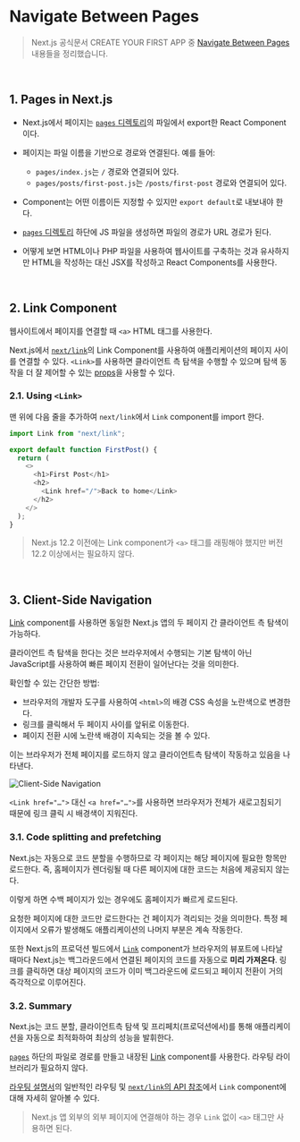 # Navigate Between Pages

> Next.js 공식문서 CREATE YOUR FIRST APP 중 [Navigate Between Pages](https://nextjs.org/learn/basics/navigate-between-pages)내용들을 정리했습니다.

<br />

## 1. Pages in Next.js

- Next.js에서 페이지는 [`pages` 디렉토리](https://nextjs.org/docs/basic-features/pages)의 파일에서 export한 React Component이다.

- 페이지는 파일 이름을 기반으로 경로와 연결된다. 예를 들어:

  - `pages/index.js`는 `/` 경로와 연결되어 있다.
  - `pages/posts/first-post.js`는 `/posts/first-post` 경로와 연결되어 있다.

- Component는 어떤 이름이든 지정할 수 있지만 `export default`로 내보내야 한다.

- [`pages` 디렉토리](https://nextjs.org/docs/basic-features/pages) 하단에 JS 파일을 생성하면 파일의 경로가 URL 경로가 된다.

- 어떻게 보면 HTML이나 PHP 파일을 사용하여 웹사이트를 구축하는 것과 유사하지만 HTML을 작성하는 대신 JSX를 작성하고 React Components를 사용한다.

<br />

## 2. Link Component

웹사이트에서 페이지를 연결할 때 `<a>` HTML 태그를 사용한다.

Next.js에서 [`next/link`](https://nextjs.org/docs/api-reference/next/link)의 Link Component를 사용하여 애플리케이션의 페이지 사이를 연결할 수 있다. `<Link>`를 사용하면 클라이언트 측 탐색을 수행할 수 있으며 탐색 동작을 더 잘 제어할 수 있는 [props](https://nextjs.org/docs/api-reference/next/link)을 사용할 수 있다.

### 2.1. Using `<Link>`

맨 위에 다음 줄을 추가하여 `next/link`에서 `Link` component를 import 한다.

```typescript
import Link from "next/link";

export default function FirstPost() {
  return (
    <>
      <h1>First Post</h1>
      <h2>
        <Link href="/">Back to home</Link>
      </h2>
    </>
  );
}
```

> Next.js 12.2 이전에는 Link component가 `<a>` 태그를 래핑해야 했지만 버전 12.2 이상에서는 필요하지 않다.

<br />

## 3. Client-Side Navigation

[Link](https://nextjs.org/docs/api-reference/next/link) component를 사용하면 동일한 Next.js 앱의 두 페이지 간 클라이언트 측 탐색이 가능하다.

클라이언트 측 탐색을 한다는 것은 브라우저에서 수행되는 기본 탐색이 아닌 JavaScript를 사용하여 빠른 페이지 전환이 일어난다는 것을 의미한다.

확인할 수 있는 간단한 방법:

- 브라우저의 개발자 도구를 사용하여 `<html>`의 배경 CSS 속성을 노란색으로 변경한다.
- 링크를 클릭해서 두 페이지 사이를 앞뒤로 이동한다.
- 페이지 전환 시에 노란색 배경이 지속되는 것을 볼 수 있다.

이는 브라우저가 전체 페이지를 로드하지 않고 클라이언트측 탐색이 작동하고 있음을 나타낸다.

![Client-Side Navigation](https://nextjs.org/static/images/learn/navigate-between-pages/client-side.gif)

`<Link href="…">` 대신 `<a href="…">`를 사용하면 브라우저가 전체가 새로고침되기 때문에 링크 클릭 시 배경색이 지워진다.

### 3.1. Code splitting and prefetching

Next.js는 자동으로 코드 분할을 수행하므로 각 페이지는 해당 페이지에 필요한 항목만 로드한다. 즉, 홈페이지가 렌더링될 때 다른 페이지에 대한 코드는 처음에 제공되지 않는다.

이렇게 하면 수백 페이지가 있는 경우에도 홈페이지가 빠르게 로드된다.

요청한 페이지에 대한 코드만 로드한다는 건 페이지가 격리되는 것을 의미한다. 특정 페이지에서 오류가 발생해도 애플리케이션의 나머지 부분은 계속 작동한다.

또한 Next.js의 프로덕션 빌드에서 [`Link`](https://nextjs.org/docs/api-reference/next/link) component가 브라우저의 뷰포트에 나타날 때마다 Next.js는 백그라운드에서 연결된 페이지의 코드를 자동으로 **미리 가져온다**. 링크를 클릭하면 대상 페이지의 코드가 이미 백그라운드에 로드되고 페이지 전환이 거의 즉각적으로 이루어진다.

### 3.2. Summary

Next.js는 코드 분할, 클라이언트측 탐색 및 프리페치(프로덕션에서)를 통해 애플리케이션을 자동으로 최적화하여 최상의 성능을 발휘한다.

[`pages`](https://nextjs.org/docs/basic-features/pages) 하단의 파일로 경로를 만들고 내장된 [Link](https://nextjs.org/docs/api-reference/next/link) component를 사용한다. 라우팅 라이브러리가 필요하지 않다.

[라우팅 설명서](https://nextjs.org/docs/routing/introduction)의 일반적인 라우팅 및 [`next/link`의 API 참조](https://nextjs.org/docs/api-reference/next/link)에서 `Link` component에 대해 자세히 알아볼 수 있다.

> Next.js 앱 외부의 외부 페이지에 연결해야 하는 경우 `Link` 없이 `<a>` 태그만 사용하면 된다.
